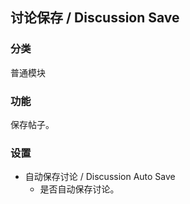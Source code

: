 ## 讨论保存 / Discussion Save

### 分类

普通模块

### 功能

保存帖子。

### 设置

- 自动保存讨论 / Discussion Auto Save
  - 是否自动保存讨论。
